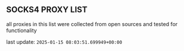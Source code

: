 ## SOCKS4 PROXY LIST

all proxies in this list were collected from open sources and tested for functionality

last update: `2025-01-15 08:03:51.699949+00:00`